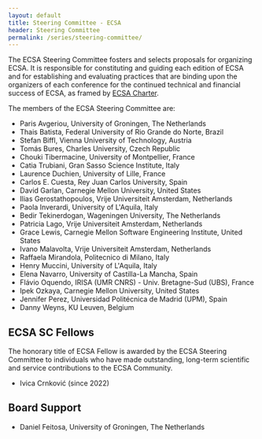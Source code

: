 ```yaml
---
layout: default
title: Steering Committee - ECSA
header: Steering Committee
permalink: /series/steering-committee/
---
```


The ECSA Steering Committee fosters and selects proposals for organizing ECSA. It is responsible for constituting and guiding each edition of ECSA and for establishing and evaluating practices that are binding upon the organizers of each conference for the continued technical and financial success of ECSA, as framed by [ECSA Charter](https://ecsa2020.disim.univaq.it/getImage/orig/ECSA-Steering_Committee_Charter-v1.0-ECSA2020.pdf>).

The members of the ECSA Steering Committee are:

* Paris Avgeriou, University of Groningen, The Netherlands
* Thais Batista, Federal University of Rio Grande do Norte, Brazil
* Stefan Biffl, Vienna University of Technology, Austria
* Tomás Bures, Charles University, Czech Republic
* Chouki Tibermacine, University of Montpellier, France
* Catia Trubiani, Gran Sasso Science Institute, Italy
* Laurence Duchien, University of Lille, France
* Carlos E. Cuesta, Rey Juan Carlos University, Spain
* David Garlan, Carnegie Mellon University, United States
* Ilias Gerostathopoulos, Vrije Universiteit Amsterdam, Netherlands
* Paola Inverardi, University of L'Aquila, Italy
* Bedir Tekinerdogan, Wageningen University, The Netherlands
* Patricia Lago, Vrije Universiteit Amsterdam, Netherlands
* Grace Lewis, Carnegie Mellon Software Engineering Institute, United States
* Ivano Malavolta, Vrije Universiteit Amsterdam, Netherlands
* Raffaela Mirandola, Politecnico di Milano, Italy
* Henry Muccini, University of L'Aquila, Italy
* Elena Navarro, University of Castilla-La Mancha, Spain
* Flávio Oquendo, IRISA (UMR CNRS) - Univ. Bretagne-Sud (UBS), France
* Ipek Ozkaya, Carnegie Mellon University, United States
* Jennifer Perez, Universidad Politécnica de Madrid (UPM), Spain
* Danny Weyns, KU Leuven, Belgium

## ECSA SC Fellows

The honorary title of ECSA Fellow is awarded by the ECSA Steering Committee to individuals who have made outstanding, long-term scientific and service contributions to the ECSA Community.

* Ivica Crnković (since 2022)

## Board Support

* Daniel Feitosa, University of Groningen, The Netherlands
